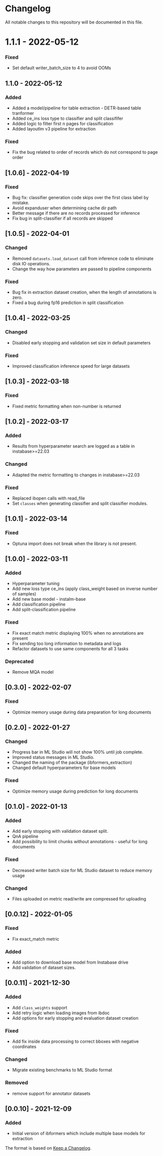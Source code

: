 # Changelog

All notable changes to this repository will be documented in this file.

# 1.1.1 - 2022-05-12
### Fixed
- Set default writer_batch_size to 4 to avoid OOMs

## 1.1.0 - 2022-05-12

### Added
- Added a model/pipeline for table extraction - DETR-based table tranformer
- Added ce_ins loss type to classifier and split classififer
- Added logic to filter first n pages for classification
- Added layoutlm v3 pipeline for extraction

### Fixed
- Fix the bug related to order of records which do not correspond to page order

## [1.0.6] - 2022-04-19
### Fixed
- Bug fix: classifier generation code skips over the first class label by mistake.
- Avoid expanduser when determining cache dir path
- Better message if there are no records processed for inference
- Fix bug in split-classifier if all records are skipped

## [1.0.5] - 2022-04-01

### Changed
- Removed `datasets.load_dataset` call from inference code to eliminate disk IO operations.
- Change the way how parameters are passed to pipeline components

### Fixed
- Bug fix in extraction dataset creation, when the length of annotations is zero.
- Fixed a bug during fp16 prediction in split classification

## [1.0.4] - 2022-03-25

### Changed
- Disabled early stopping and validation set size in default parameters

### Fixed
- Improved classification inference speed for large datasets

## [1.0.3] - 2022-03-18

### Fixed
- Fixed metric formatting when non-number is returned

## [1.0.2] - 2022-03-17

### Added
- Results from hyperparameter search are logged as a table in instabase>=22.03

### Changed
- Adapted the metric formatting to changes in instabase>=22.03

### Fixed
- Replaced ibopen calls with read_file
- Set `classes` when generating classifier and split classifier modules.

## [1.0.1] - 2022-03-14

### Fixed
- Optuna import does not break when the library is not present.

## [1.0.0] - 2022-03-11

### Added
- Hyperparameter tuning
- Add new loss type ce_ins (apply class_weight based on inverse number of samples)
- Add new base model - instalm-base
- Add classification pipeline
- Add split-classification pipeline

### Fixed
- Fix exact match metric displaying 100% when no annotations are present
- Fix sending too long information to metadata and logs
- Refactor datasets to use same components for all 3 tasks

### Deprecated
- Remove MQA model

## [0.3.0] - 2022-02-07

### Fixed
- Optimize memory usage during data preparation for long documents

## [0.2.0] - 2022-01-27

### Changed
- Progress bar in ML Studio will not show 100% until job complete.
- Improved status messages in ML Studio.
- Changed the naming of the package (ibformers_extraction)
- Changed default hyperparameters for base models

### Fixed
- Optimize memory usage during prediction for long documents

## [0.1.0] - 2022-01-13
### Added
- Add early stopping with validation dataset split.
- QnA pipeline
- Add possibility to limit chunks without annotations - useful for long documents

### Fixed
- Decreased writer batch size for ML Studio dataset to reduce memory usage

### Changed
- Files uploaded on metric read/write are compressed for uploading

## [0.0.12] - 2022-01-05
### Fixed
- Fix exact_match metric
### Added
- Add option to download base model from Instabase drive
- Add validation of dataset sizes.

## [0.0.11] - 2021-12-30
### Added
- Add `class_weights` support
- Add retry logic when loading images from ibdoc
- Add options for early stopping and evaluation dataset creation
### Fixed
- Add fix inside data processing to correct bboxes with negative coordinates
### Changed
- Migrate existing benchmarks to ML Studio format
### Removed
- remove support for annotator datasets

## [0.0.10] - 2021-12-09
### Added
- Initial version of ibformers which include multiple base models for extraction


The format is based on [Keep a Changelog](http://keepachangelog.com/en/1.0.0/).

